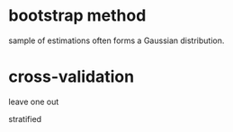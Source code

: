 
# bootstrap method 

sample of estimations often forms a Gaussian distribution.

# cross-validation

leave one out

stratified

